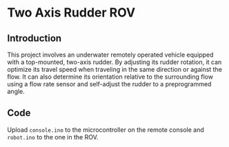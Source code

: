 # Two Axis Rudder ROV

## Introduction
This project involves an underwater remotely operated vehicle equipped with a top-mounted, two-axis rudder. By adjusting its rudder rotation, it can optimize its travel speed when traveling in the same direction or against the flow. It can also determine its orientation relative to the surrounding flow using a flow rate sensor and self-adjust the rudder to a preprogrammed angle.

## Code
Upload ```console.ino``` to the microcontroller on the remote console and ```robot.ino``` to the one in the ROV.
